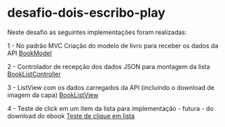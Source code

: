 # desafio-dois-escribo-play

Neste desafio as seguintes implementações foram realizadas:


1 - No padrão MVC Criação do modelo de livro para receber os dados da API
[BookModel](https://github.com/jnmouraneto/desafio-dois-escribo-play/blob/main/lib/models/BookModel.dart)

2 - Controlador de recepção dos dados JSON para montagem da lista
[BookListController](https://github.com/jnmouraneto/desafio-dois-escribo-play/blob/main/lib/controllers/BookListController.dart)

3 - ListView com os dados carregados da API (incluindo o download de imagem da capa)
[BookListView](https://github.com/jnmouraneto/desafio-dois-escribo-play/blob/main/lib/screens/BookListView.dart)

4 - Teste de click em um item da lista para implementação  - futura - do download do ebook
[Teste de clique em lista](https://github.com/jnmouraneto/desafio-dois-escribo-play/blob/main/screeshots/testeClick.png)

